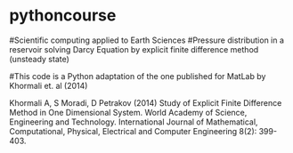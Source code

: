 # pythoncourse
#Scientific computing applied to Earth Sciences
#Pressure distribution in a reservoir solving Darcy Equation by explicit finite difference method (unsteady state) 

#This code is a Python adaptation of the one published for MatLab by Khormali et. al (2014)





Khormali A, S Moradi, D Petrakov (2014) Study of Explicit Finite Difference Method in One Dimensional System. World Academy of Science, Engineering and Technology. International Journal of Mathematical, Computational, Physical, Electrical and Computer Engineering 8(2): 399-403.
